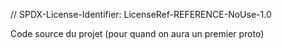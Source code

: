 // SPDX-License-Identifier: LicenseRef-REFERENCE-NoUse-1.0

Code source du projet (pour quand on aura un premier proto)
